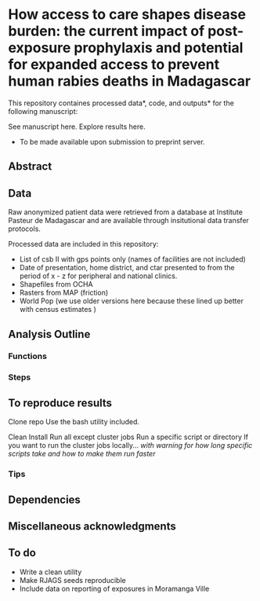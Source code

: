 #  How access to care shapes disease burden: the current impact of post-exposure prophylaxis and potential for expanded access to prevent human rabies deaths in Madagascar

This repository containes processed data*, code, and outputs* for the following manuscript:

See manuscript here. Explore results here. 

* To be made available upon submission to preprint server.

## Abstract

## Data

Raw anonymized patient data were retrieved from a database at Institute Pasteur de Madagascar and are available through insitutional data transfer protocols. 

Processed data are included in this repository:
- List of csb II with gps points only (names of facilities are not included)
- Date of presentation, home district, and ctar presented to from the period of x - z for peripheral and national clinics.
- Shapefiles from OCHA
- Rasters from MAP (friction)
- World Pop (we use older versions here because these lined up better with census estimates )

## Analysis Outline

### Functions

### Steps

## To reproduce results

Clone repo
Use the bash utility included.

Clean
Install
Run all except cluster jobs
Run a specific script or directory
If you want to run the cluster jobs locally...
*with warning for how long specific scripts take and how to make them run faster*

### Tips 

## Dependencies

## Miscellaneous acknowledgments

## To do

- Write a clean utility
- Make RJAGS seeds reproducible
- Include data on reporting of exposures in Moramanga Ville




